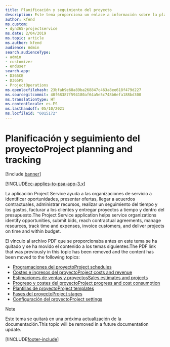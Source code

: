 ```yaml
---
title: Planificación y seguimiento del proyecto
description: Este tema proporciona un enlace a información sobre la planificación y el seguimiento en Project Service Automation.
author: kfend
ms.custom:
- dyn365-projectservice
ms.date: 2/04/2019
ms.topic: article
ms.author: kfend
audience: Admin
search.audienceType:
- admin
- customizer
- enduser
search.app:
- D365CE
- D365PS
- ProjectOperations
ms.openlocfilehash: 23bfab9e68a89ba268847c463a8ee618f479d227
ms.sourcegitcommit: 40f68387f594180af64a5e5c748b6efa188bd300
ms.translationtype: HT
ms.contentlocale: es-ES
ms.lasthandoff: 05/10/2021
ms.locfileid: "6015172"
---
```

# <a name="project-planning-and-tracking"></a><span data-ttu-id="e2bc0-103">Planificación y seguimiento del proyecto</span><span class="sxs-lookup"><span data-stu-id="e2bc0-103">Project planning and tracking</span></span>

[!include [banner](../../includes/psa-now-project-operations.md)]

[!INCLUDE[cc-applies-to-psa-app-3.x](../../includes/cc-applies-to-psa-app-3x.md)]

<span data-ttu-id="e2bc0-104">La aplicación Project Service ayuda a las organizaciones de servicio a identificar oportunidades, presentar ofertas, llegar a acuerdos contractuales, administrar recursos, realizar un seguimiento del tiempo y los gastos, facturar a los clientes y entregar proyectos a tiempo y dentro del presupuesto.</span><span class="sxs-lookup"><span data-stu-id="e2bc0-104">The Project Service application helps service organizations identify opportunities, submit bids, reach contractual agreements, manage resources, track time and expenses, invoice customers, and deliver projects on time and within budget.</span></span> 

<span data-ttu-id="e2bc0-105">El vínculo al archivo PDF que se proporcionaba antes en este tema se ha quitado y se ha movido el contenido a los temas siguientes:</span><span class="sxs-lookup"><span data-stu-id="e2bc0-105">The PDF link that was previously in this topic has been removed and the content has been moved to the following topics:</span></span>

- [<span data-ttu-id="e2bc0-106">Programaciones del proyecto</span><span class="sxs-lookup"><span data-stu-id="e2bc0-106">Project schedules</span></span>](../project-creating.md)
- [<span data-ttu-id="e2bc0-107">Costes e ingresos del proyecto</span><span class="sxs-lookup"><span data-stu-id="e2bc0-107">Project costs and revenue</span></span>](../project-estimating.md)
- [<span data-ttu-id="e2bc0-108">Estimaciones de ventas y proyectos</span><span class="sxs-lookup"><span data-stu-id="e2bc0-108">Sales estimates and projects</span></span>](../project-leveraging.md)
- [<span data-ttu-id="e2bc0-109">Progreso y costes del proyecto</span><span class="sxs-lookup"><span data-stu-id="e2bc0-109">Project progress and cost consumption</span></span>](../project-tracking.md)
- [<span data-ttu-id="e2bc0-110">Plantillas de proyecto</span><span class="sxs-lookup"><span data-stu-id="e2bc0-110">Project templates</span></span>](../project-templates.md)
- [<span data-ttu-id="e2bc0-111">Fases del proyecto</span><span class="sxs-lookup"><span data-stu-id="e2bc0-111">Project stages</span></span>](../project-stages.md)
- [<span data-ttu-id="e2bc0-112">Configuración del proyecto</span><span class="sxs-lookup"><span data-stu-id="e2bc0-112">Project settings</span></span>](../project-settings.md)

> [!NOTE]
> <span data-ttu-id="e2bc0-113">Este tema se quitará en una próxima actualización de la documentación.</span><span class="sxs-lookup"><span data-stu-id="e2bc0-113">This topic will be removed in a future documentation update.</span></span> 


[!INCLUDE[footer-include](../../includes/footer-banner.md)]